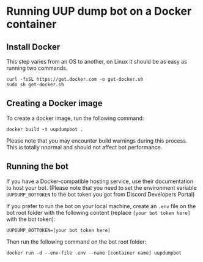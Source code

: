 # Running UUP dump bot on a Docker container

## Install Docker
This step varies from an OS to another, on Linux it should be as easy as running two commands.
```
curl -fsSL https://get.docker.com -o get-docker.sh
sudo sh get-docker.sh
```

## Creating a Docker image
To create a docker image, run the following command:
```
docker build -t uupdumpbot .
```
Please note that you may encounter build warnings during this process. This is totally nnormal and should not affect bot performance.

## Running the bot
If you have a Docker-compatible hosting service, use their documentation to host your bot. (Please note that you need to set the environment variable `UUPDUMP_BOTTOKEN` to the bot token you got from Discord Developers Portal)

If you prefer to run the bot on your local machine, create an `.env` file on the bot root folder with the following content (replace `[your bot token here]` with the bot token):
```
UUPDUMP_BOTTOKEN=[your bot token here]
```

Then run the following command on the bot root folder:
```
docker run -d --env-file .env --name [container name] uupdumpbot
```
